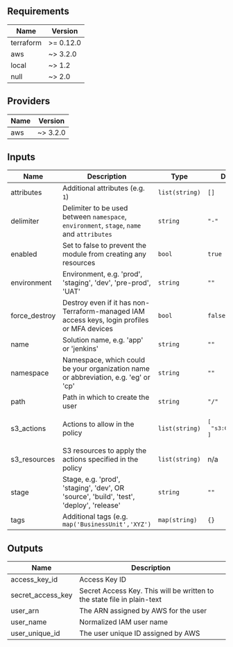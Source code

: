 ## Requirements

| Name | Version |
|------|---------|
| terraform | >= 0.12.0 |
| aws | ~> 3.2.0 |
| local | ~> 1.2 |
| null | ~> 2.0 |

## Providers

| Name | Version |
|------|---------|
| aws | ~> 3.2.0 |

## Inputs

| Name | Description | Type | Default | Required |
|------|-------------|------|---------|:--------:|
| attributes | Additional attributes (e.g. `1`) | `list(string)` | `[]` | no |
| delimiter | Delimiter to be used between `namespace`, `environment`, `stage`, `name` and `attributes` | `string` | `"-"` | no |
| enabled | Set to false to prevent the module from creating any resources | `bool` | `true` | no |
| environment | Environment, e.g. 'prod', 'staging', 'dev', 'pre-prod', 'UAT' | `string` | `""` | no |
| force\_destroy | Destroy even if it has non-Terraform-managed IAM access keys, login profiles or MFA devices | `bool` | `false` | no |
| name | Solution name, e.g. 'app' or 'jenkins' | `string` | `""` | no |
| namespace | Namespace, which could be your organization name or abbreviation, e.g. 'eg' or 'cp' | `string` | `""` | no |
| path | Path in which to create the user | `string` | `"/"` | no |
| s3\_actions | Actions to allow in the policy | `list(string)` | <pre>[<br>  "s3:GetObject"<br>]</pre> | no |
| s3\_resources | S3 resources to apply the actions specified in the policy | `list(string)` | n/a | yes |
| stage | Stage, e.g. 'prod', 'staging', 'dev', OR 'source', 'build', 'test', 'deploy', 'release' | `string` | `""` | no |
| tags | Additional tags (e.g. `map('BusinessUnit','XYZ')` | `map(string)` | `{}` | no |

## Outputs

| Name | Description |
|------|-------------|
| access\_key\_id | Access Key ID |
| secret\_access\_key | Secret Access Key. This will be written to the state file in plain-text |
| user\_arn | The ARN assigned by AWS for the user |
| user\_name | Normalized IAM user name |
| user\_unique\_id | The user unique ID assigned by AWS |

